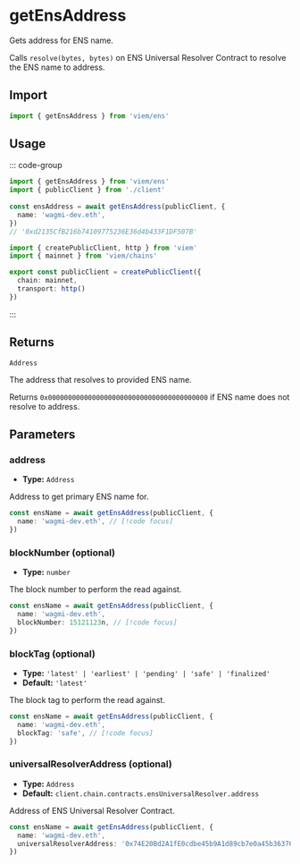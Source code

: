 # getEnsAddress

Gets address for ENS name.

Calls `resolve(bytes, bytes)` on ENS Universal Resolver Contract to resolve the ENS name to address.

## Import

```ts
import { getEnsAddress } from 'viem/ens'
```

## Usage

::: code-group

```ts [example.ts]
import { getEnsAddress } from 'viem/ens'
import { publicClient } from './client'
 
const ensAddress = await getEnsAddress(publicClient, {
  name: 'wagmi-dev.eth',
})
// '0xd2135CfB216b74109775236E36d4b433F1DF507B'
```

```ts [client.ts]
import { createPublicClient, http } from 'viem'
import { mainnet } from 'viem/chains'

export const publicClient = createPublicClient({
  chain: mainnet,
  transport: http()
})
```

:::

## Returns

`Address`

The address that resolves to provided ENS name.

Returns `0x0000000000000000000000000000000000000000` if ENS name does not resolve to address.

## Parameters

### address

- **Type:** `Address`

Address to get primary ENS name for.

```ts
const ensName = await getEnsAddress(publicClient, {
  name: 'wagmi-dev.eth', // [!code focus]
})
```

### blockNumber (optional)

- **Type:** `number`

The block number to perform the read against.

```ts
const ensName = await getEnsAddress(publicClient, {
  name: 'wagmi-dev.eth',
  blockNumber: 15121123n, // [!code focus]
})
```

### blockTag (optional)

- **Type:** `'latest' | 'earliest' | 'pending' | 'safe' | 'finalized'`
- **Default:** `'latest'`

The block tag to perform the read against.

```ts
const ensName = await getEnsAddress(publicClient, {
  name: 'wagmi-dev.eth',
  blockTag: 'safe', // [!code focus]
})
```

### universalResolverAddress (optional)

- **Type:** `Address`
- **Default:** `client.chain.contracts.ensUniversalResolver.address`

Address of ENS Universal Resolver Contract.

```ts
const ensName = await getEnsAddress(publicClient, {
  name: 'wagmi-dev.eth',
  universalResolverAddress: '0x74E20Bd2A1fE0cdbe45b9A1d89cb7e0a45b36376', // [!code focus]
})
```